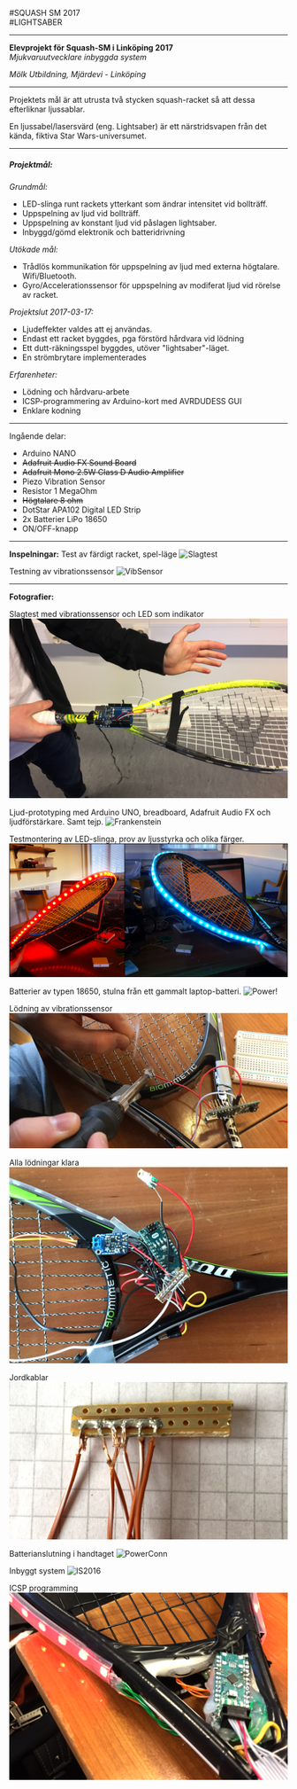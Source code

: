 #SQUASH SM 2017  
#LIGHTSABER  

---


**Elevprojekt för Squash-SM i Linköping 2017**   
*Mjukvaruutvecklare inbyggda system*  

*Mölk Utbildning, Mjärdevi - Linköping*  



---

Projektets mål är att utrusta två stycken squash-racket så att dessa efterliknar ljussablar.

En ljussabel/lasersvärd (eng. Lightsaber) är ett närstridsvapen från det kända, fiktiva Star Wars-universumet.

---
<h5>Projektmål:</h5>  

*Grundmål:*
- LED-slinga runt rackets ytterkant som ändrar intensitet vid bollträff.
- Uppspelning av ljud vid bollträff.
- Uppspelning av konstant ljud vid påslagen lightsaber.
- Inbyggd/gömd elektronik och batteridrivning

*Utökade mål:*
- Trådlös kommunikation för uppspelning av ljud med externa högtalare. Wifi/Bluetooth.
- Gyro/Accelerationssensor för uppspelning av modiferat ljud vid rörelse av racket.

*Projektslut 2017-03-17:*
- Ljudeffekter valdes att ej användas.
- Endast ett racket byggdes, pga förstörd hårdvara vid lödning
- Ett dutt-räkningsspel byggdes, utöver "lightsaber"-läget.
- En strömbrytare implementerades

*Erfarenheter:*
- Lödning och hårdvaru-arbete
- ICSP-programmering av Arduino-kort med AVRDUDESS GUI
- Enklare kodning

---

Ingående delar:
- Arduino NANO
- ~~Adafruit Audio FX Sound Board~~
- ~~Adafruit Mono 2.5W Class D Audio Amplifier~~
- Piezo Vibration Sensor
- Resistor 1 MegaOhm
- ~~Högtalare 8 ohm~~
- DotStar APA102 Digital LED Strip
- 2x Batterier LiPo 18650
- ON/OFF-knapp

---

**Inspelningar:**
Test av färdigt racket, spel-läge
![Slagtest](https://www.youtube.com/watch?v=IrT2sxNLXvo)

Testning av vibrationssensor
![VibSensor](https://youtu.be/zGH6sVq6qng)

---

**Fotografier:**

Slagtest med vibrationssensor och LED som indikator   
![Slagtest](https://raw.githubusercontent.com/GoblinDynamiteer/squash2016/master/Documentation/Photoshop/vibration_test.png)

Ljud-prototyping med Arduino UNO, breadboard, Adafruit Audio FX och ljudförstärkare. Samt tejp.
![Frankenstein](https://raw.githubusercontent.com/GoblinDynamiteer/squash2016/master/Documentation/Photoshop/frankenstein_racket.png)

Testmontering av LED-slinga, prov av ljusstyrka och olika färger.
![darkvslight](https://raw.githubusercontent.com/GoblinDynamiteer/squash2016/master/Documentation/Photoshop/dark_vs_light_export.png)

Batterier av typen 18650, stulna från ett gammalt laptop-batteri.
![Power!](https://raw.githubusercontent.com/GoblinDynamiteer/squash2016/master/Documentation/Photoshop/batteries.png)

Lödning av vibrationssensor  
![Smokez](https://raw.githubusercontent.com/GoblinDynamiteer/squash2016/master/Documentation/Photoshop/soldering.png)

Alla lödningar klara  
![Pilljobb](https://raw.githubusercontent.com/GoblinDynamiteer/squash2016/master/Documentation/Photoshop/soldering2.png)

Jordkablar
![Earth](https://raw.githubusercontent.com/GoblinDynamiteer/squash2016/master/Documentation/Photoshop/cable_soldering.png)

Batterianslutning i handtaget
![PowerConn](https://raw.githubusercontent.com/GoblinDynamiteer/squash2016/master/Documentation/Photoshop/battery_connectors.png)

Inbyggt system
![IS2016](https://raw.githubusercontent.com/GoblinDynamiteer/squash2016/master/Documentation/Photoshop/mounted_hardware.png)

ICSP programming
![icp](https://raw.githubusercontent.com/GoblinDynamiteer/squash2016/master/Documentation/Photoshop/icsp.png)
